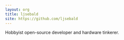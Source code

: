 ```yaml
---
layout: org
title: ljsebald
site: https://github.com/ljsebald
---
```

Hobbyist open-source developer and hardware tinkerer.
